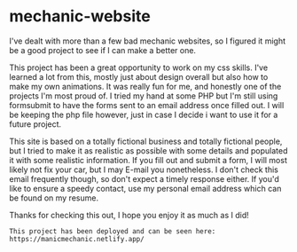 # mechanic-website
I've dealt with more than a few bad mechanic websites, so I figured it might be a good project to see if I can make a better one.

This project has been a great opportunity to work on my css skills. I've learned a lot from this, mostly just about design overall but also how to make my own animations. It was really fun for me, and honestly one of the projects I'm most proud of. I tried my hand at some PHP but I'm still using formsubmit to have the forms sent to an email address once filled out. I will be keeping the php file however, just in case I decide i want to use it for a future project.

This site is based on a totally fictional business and totally fictional people, but I tried to make it as realistic as possible with some details and populated it with some realistic information. If you fill out and submit a form, I will most likely not fix your car, but I may E-mail you nonetheless. I don't check this email frequently though, so don't expect a timely response either. If you'd like to ensure a speedy contact, use my personal email address which can be found on my resume.

Thanks for checking this out, I hope you enjoy it as much as I did!

    This project has been deployed and can be seen here:
    https://manicmechanic.netlify.app/

